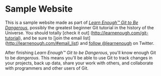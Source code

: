 # Sample Website

This is a sample website made as part of [*Learn Enough™ Git to Be Dangerous*](http://learnenough.com/git-tutorial), possibly the greatest beginner Git tutorial in the history of the Universe. You should totally [check it out] (http://learnenough.com/git-tutorial), and be sure to [join the email list] (http://learnenough.com/#email_list) and [follow @learnenough](http://twitter.com/learnenough) on Twitter.

After finishing *Learn Enough™ Git to be Dangerous*, you'll know enough Git to be  *dangerous*. This means you'll be able to use Git to track changes in your projects, back up data, share your work with others, and collaborate  with programmers and other users of Git.

